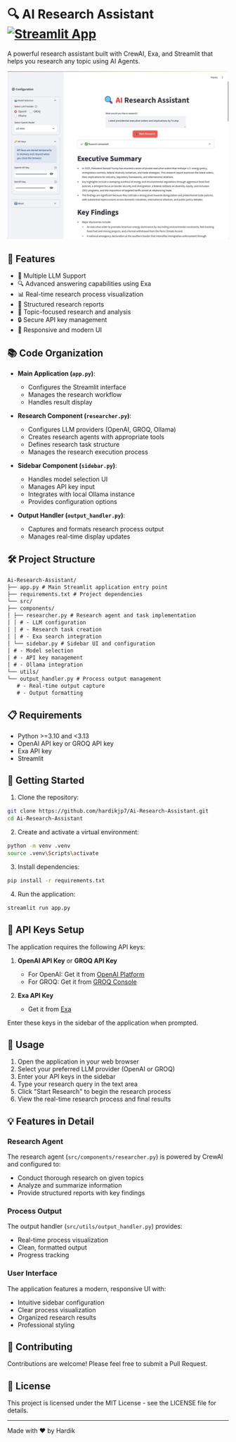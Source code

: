 # 🔍 AI Research Assistant [![Streamlit App](https://static.streamlit.io/badges/streamlit_badge_black_white.svg)](https://airesearch-assistant.streamlit.app/)

A powerful research assistant built with CrewAI, Exa, and Streamlit that helps you research any topic using AI Agents.

![App Screenshot](src/app.jpg)

## 🌟 Features

- 🤖 Multiple LLM Support
- 🔍 Advanced answering capabilities using Exa
- 📊 Real-time research process visualization
- 📝 Structured research reports
- 🎯 Topic-focused research and analysis
- 🔒 Secure API key management
- 📱 Responsive and modern UI

## 📚 Code Organization

- **Main Application (`app.py`)**:
  - Configures the Streamlit interface
  - Manages the research workflow
  - Handles result display

- **Research Component (`researcher.py`)**:
  - Configures LLM providers (OpenAI, GROQ, Ollama)
  - Creates research agents with appropriate tools
  - Defines research task structure
  - Manages the research execution process

- **Sidebar Component (`sidebar.py`)**:
  - Handles model selection UI
  - Manages API key input
  - Integrates with local Ollama instance
  - Provides configuration options

- **Output Handler (`output_handler.py`)**:
  - Captures and formats research process output
  - Manages real-time display updates


## 🛠️ Project Structure

```
Ai-Research-Assistant/
├── app.py # Main Streamlit application entry point
├── requirements.txt # Project dependencies
└── src/
├── components/
│ ├── researcher.py # Research agent and task implementation
│ │ # - LLM configuration
│ │ # - Research task creation
│ │ # - Exa search integration
│ └── sidebar.py # Sidebar UI and configuration
│ # - Model selection
│ # - API key management
│ # - Ollama integration
└── utils/
└── output_handler.py # Process output management
   # - Real-time output capture
   # - Output formatting
```

## 📋 Requirements

- Python >=3.10 and <3.13
- OpenAI API key or GROQ API key
- Exa API key
- Streamlit

## 🚀 Getting Started

1. Clone the repository:
```bash
git clone https://github.com/hardikjp7/Ai-Research-Assistant.git
cd Ai-Research-Assistant
```

2. Create and activate a virtual environment:
```bash
python -m venv .venv
source .venv\Scripts\activate
```

3. Install dependencies:
```bash
pip install -r requirements.txt
```

4. Run the application:
```bash
streamlit run app.py
```

## 🔑 API Keys Setup

The application requires the following API keys:

1. **OpenAI API Key** or **GROQ API Key**
   - For OpenAI: Get it from [OpenAI Platform](https://platform.openai.com/)
   - For GROQ: Get it from [GROQ Console](https://console.groq.com/)

2. **Exa API Key**
   - Get it from [Exa](https://exa.ai)

Enter these keys in the sidebar of the application when prompted.

## 🎯 Usage

1. Open the application in your web browser
2. Select your preferred LLM provider (OpenAI or GROQ)
3. Enter your API keys in the sidebar
4. Type your research query in the text area
5. Click "Start Research" to begin the research process
6. View the real-time research process and final results

## 💡 Features in Detail

### Research Agent
The research agent (`src/components/researcher.py`) is powered by CrewAI and configured to:
- Conduct thorough research on given topics
- Analyze and summarize information
- Provide structured reports with key findings

### Process Output
The output handler (`src/utils/output_handler.py`) provides:
- Real-time process visualization
- Clean, formatted output
- Progress tracking

### User Interface
The application features a modern, responsive UI with:
- Intuitive sidebar configuration
- Clear process visualization
- Organized research results
- Professional styling

## 🤝 Contributing

Contributions are welcome! Please feel free to submit a Pull Request.

## 📄 License

This project is licensed under the MIT License - see the LICENSE file for details.

---
Made with ❤️ by Hardik
